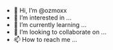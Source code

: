 - 👋 Hi, I’m @ozmoxx
- 👀 I’m interested in ...
- 🌱 I’m currently learning ...
- 💞️ I’m looking to collaborate on ...
- 📫 How to reach me ...

<!---
ozmoxx/ozmoxx is a ✨ special ✨ repository because its `README.md` (this file) appears on your GitHub profile.
You can click the Preview link to take a look at your changes.
fuatkrc368@gmail.com 
--->
